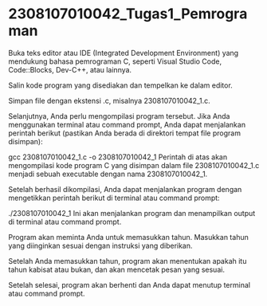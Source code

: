 # 2308107010042_Tugas1_Pemrograman
Buka teks editor atau IDE (Integrated Development Environment) yang mendukung bahasa pemrograman C, seperti Visual Studio Code, Code::Blocks, Dev-C++, atau lainnya.

Salin kode program yang disediakan dan tempelkan ke dalam editor.

Simpan file dengan ekstensi .c, misalnya 2308107010042_1.c.

Selanjutnya, Anda perlu mengompilasi program tersebut. Jika Anda menggunakan terminal atau command prompt, Anda dapat menjalankan perintah berikut (pastikan Anda berada di direktori tempat file program disimpan):

gcc 2308107010042_1.c -o 2308107010042_1
Perintah di atas akan mengompilasi kode program C yang disimpan dalam file 2308107010042_1.c menjadi sebuah executable dengan nama 2308107010042_1.

Setelah berhasil dikompilasi, Anda dapat menjalankan program dengan mengetikkan perintah berikut di terminal atau command prompt:

./2308107010042_1
Ini akan menjalankan program dan menampilkan output di terminal atau command prompt.

Program akan meminta Anda untuk memasukkan tahun. Masukkan tahun yang diinginkan sesuai dengan instruksi yang diberikan.

Setelah Anda memasukkan tahun, program akan menentukan apakah itu tahun kabisat atau bukan, dan akan mencetak pesan yang sesuai.

Setelah selesai, program akan berhenti dan Anda dapat menutup terminal atau command prompt.
